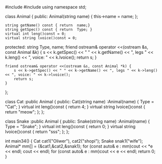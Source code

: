 
#include <iostream>
#include <string>
using namespace std;

class Animal {
public:
	Animal(string name) {
		this->name = name;
	};
  
	string getName() const { return  name;}
	string getSpec() const { return  Type; }
	virtual int leng()const = 0;
	virtual string lvoice()const = 0;

protected:
	string Type, name;
	friend ostream& operator <<(ostream &s, const  Animal &k) {
		s << k.getSpec() << " " << k.getName()  << ", legs " << k.leng() << ", voice: " << k.lvoice();
		return s;
	}
  
	friend ostream& operator <<(ostream &s, const Animal *k) {
		s << k->getSpec() << " " << k->getName() << ", legs " << k->leng() << ", voice: " << k->lvoice();
		return s;
	}
};

class Cat :public Animal {
public:
	Cat(string name) :Animal(name) { Type = "Cat"; }
		virtual int leng()const { return 4; }
		virtual string lvoice()const { return "meow"; };
};

class Snake :public Animal {
public:
	Snake(string name) :Animal(name) { Type = "Snake"; }
	virtual int leng()const { return 0; }
	virtual string lvoice()const { return "sss"; };
};

int main34() {
	Cat cat1("Oliwer"), cat2("shopi");
	Snake snak1("wife");
	Animal* mm[] = {&cat1,&cat2,&snak1};
	for (const auto& e : mm)cout << *e << endl;
	cout  << endl;
	for (const auto& e : mm)cout << e << endl;
	return 0;
}
